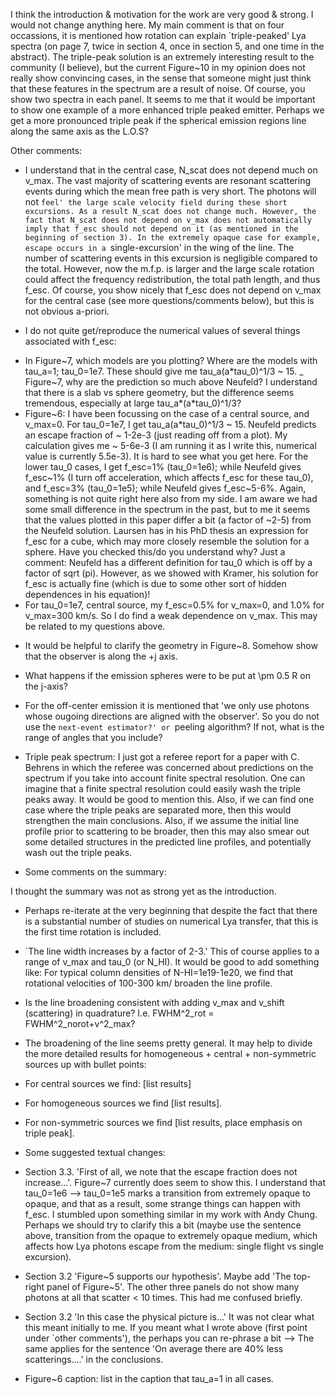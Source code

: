 
 I think the introduction & motivation for the work are very good & strong. I would not change anything here. My main comment is that on four occassions, it is mentioned how rotation can explain `triple-peaked' Lya spectra (on page 7, twice in section 4, once in section 5, and one time in the abstract). The triple-peak solution is an extremely interesting result to the community (I believe), but the current Figure~10 in my opinion does not really show convincing cases, in the sense that someone might just think that these features in the spectrum are a result of noise. Of course, you show two spectra in each panel. It seems to me that it would be important to show one example of a more enhanced triple peaked emitter. Perhaps we get a more pronounced triple peak if the spherical emission regions line along the same axis as the L.O.S?

Other comments:

* I understand that in the central case, N_scat does not depend much on v_max.  The vast majority of scattering events are resonant scattering events during which the mean free path is very short. The photons will not `feel' the large scale velocity field during these short excursions. As a result N_scat does not change much. However, the fact that N_scat does not depend on v_max does not automatically imply that f_esc should not depend on it (as mentioned in the beginning of section 3). In the extremely opaque case for example, escape occurs in a `single-excursion' in the wing of the line. The number of scattering events in this excursion is negligible compared to the total. However, now the m.f.p. is larger and the large scale rotation could affect the frequency redistribution, the total path length, and thus f_esc. Of course, you show nicely that f_esc does not depend on v_max for the central case (see more questions/comments below), but this is not obvious a-priori.

* I do not quite get/reproduce the numerical values of several things associated with f_esc:
- In Figure~7, which models are you plotting? Where are the models with tau_a=1; tau_0=1e7. These should give me tau_a(a*tau_0)^1/3 ~ 15. 
_ Figure~7, why are the prediction so much above Neufeld? I understand that there is a slab vs sphere geometry, but the difference seems tremendous, especially at large tau_a*(a*tau_0)^1/3?
- Figure~6: I have been focussing on the case of a central source, and v_max=0. For tau_0=1e7, I get tau_a(a*tau_0)^1/3 ~ 15. Neufeld predicts an escape fraction of ~ 1-2e-3 (just reading off from a plot). My calculation gives me ~ 5-6e-3 (I am running it as I write this, numerical value is currently 5.5e-3). It is hard to see what you get here. For the lower tau_0 cases, I get f_esc=1% (tau_0=1e6); while Neufeld gives f_esc~1% (I turn off acceleration, which affects f_esc for these tau_0), and f_esc=3% (tau_0=1e5); while Neufeld gives f_esc~5-6%. Again, something is not quite right here also from my side. I am aware we had some small difference in the spectrum in the past, but to me it seems that the values plotted in this paper differ a bit (a factor of ~2-5) from the Neufeld solution. Laursen has in his PhD thesis an expression for f_esc for a cube, which may more closely resemble the solution for a sphere. Have you checked this/do you understand why? Just a comment: Neufeld has a different definition for tau_0 which is off by a factor of sqrt (pi). However, as we showed with Kramer, his solution for f_esc is actually fine (which is due to some other sort of hidden dependences in his equation)!
- For tau_0=1e7, central source, my f_esc=0.5% for v_max=0, and 1.0% for v_max=300 km/s. So I do find a weak dependence on v_max. This may be related to my questions above.

* It would be helpful to clarify the geometry in Figure~8. Somehow show that the observer is along the +j axis. 

* What happens if the emission spheres were to be put at \pm 0.5 R on the j-axis?

* For the off-center emission it is mentioned that 'we only use photons whose ougoing directions are aligned with the observer'. So you do not use the `next-event estimator?' or `peeling algorithm? If not, what is the range of angles that you include?

* Triple peak spectrum: I just got a referee report for a paper with C. Behrens in which the referee was concerned about predictions on the spectrum if you take into account finite spectral resolution. One can imagine that a finite spectral resolution could easily wash the triple peaks away. It would be good to mention this. Also, if we can find one case where the triple peaks are separated more, then this would strengthen the main conclusions.
Also, if we assume the initial line profile prior to scattering to be broader, then this may also smear out some detailed structures in the predicted line profiles, and potentially wash out the triple peaks.

* Some comments on the summary:

I thought the summary was not as strong yet as the introduction.

- Perhaps re-iterate at the very beginning that despite the fact that there is a substantial number of studies on numerical Lya transfer, that this is the first time rotation is included.

- `The line width increases by a factor of 2-3.' This of course applies to a range of v_max and tau_0 (or N_HI). It would be good to add something like: For typical column densities of N-HI=1e19-1e20, we find that rotational velocities of 100-300 km/ broaden the line profile. 
- Is the line broadening consistent with adding v_max and v_shift (scattering) in quadrature? I.e. FWHM^2_rot = FWHM^2_norot+v^2_max?

- The broadening of the line seems pretty general. It may help to divide the more detailed results for homogeneous + central + non-symmetric sources up with bullet points:

* For central sources we find: [list results]

* For homogeneous sources we find [list results]. 

* For non-symmetric sources we find [list results, place emphasis on triple peak].

* Some suggested textual changes:
- Section 3.3. 'First of all, we note that the escape fraction does not increase...'. Figure~7 currently does seem to show this. I understand that tau_0=1e6 --> tau_0=1e5 marks a transition from extremely opaque to opaque, and that as a result, some strange things can happen with f_esc. I stumbled upon something similar in my work with Andy Chung. Perhaps we should try to clarify this a bit (maybe use the sentence above, transition from the opaque to extremely opaque medium, which affects how Lya photons escape from the medium: single flight vs single excursion).

- Section 3.2 'Figure~5 supports our hypothesis'. Maybe add 'The top-right panel of Figure~5'. The other three panels do not show many photons at all that scatter < 10 times. This had me confused briefly. 

- Section 3.2 'In this case the physical picture is...' It was not clear what this meant initially to me. If you meant what I wrote above (first point under `other comments'), the perhaps you can re-phrase a bit --> The same applies for the sentence 'On average there are 40% less scatterings....' in the conclusions. 

- Figure~6 caption: list in the caption that tau_a=1 in all cases.

